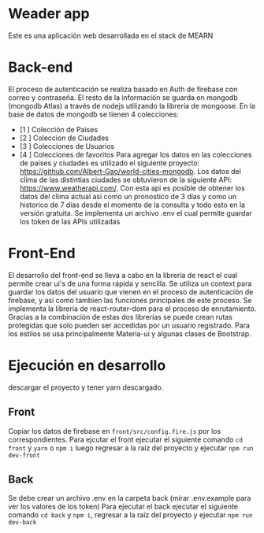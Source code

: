  # Weader app

Este es una aplicación web desarrollada en el stack de MEARN

# Back-end
El proceso de autenticación  se realiza basado en Auth de firebase con correo y contraseña. El resto de la información se guarda en mongodb (mongodb Atlas) a través de nodejs utilizando la librería de mongoose.
En la base de datos de mongodb se tienen 4 colecciones: 
 - [1 ] Colección de Paises 
 -  [2 ] Coleccion de Ciudades
 - [3 ] Colecciones de Usuarios
 - [4 ] Colecciones de favoritos
 Para agregar los datos en las colecciones de paises y ciudades es utilizado el siguiente proyecto: https://github.com/Albert-Gao/world-cities-mongodb.
 Los datos del clima de las distintias ciudades se obtuvieron de la siguiente API: https://www.weatherapi.com/. Con esta api es posible de obtener los datos del clima actual asi como un pronostico de 3 días y como un historico de 7 días desde el momento de la consulta y todo esto en la versión gratuita.
 Se implementa un archivo .env el cual permite guardar los token de las APIs utilizadas
# Front-End
El desarrollo del front-end se lleva a cabo en la librería de react el cual permite crear ui's de una forma rápida y sencilla. 
Se utiliza un context para guardar los datos del usuario que vienen en el proceso de autenticación de firebase, y así como tambien las funciones principales de este proceso.
Se implementa la librería de react-router-dom para el proceso de enrutamiento.
Gracias a la combinación de estas dos librerías se puede crean rutas protegidas que solo pueden ser accedidas por un usuario registrado.
Para los estilos se usa principalmente Materia-ui y algunas clases de Bootstrap.

# Ejecución en desarrollo 
descargar el proyecto y tener yarn descargado.
## Front
Copiar los datos de firebase en `front/src/config.fire.js` por los correspondientes.
Para ejcutar el front ejecutar el siguiente comando `cd front` y `yarn` o `npm i` luego regresar a la raíz del proyecto y ejecutar `npm run dev-front`
## Back
Se debe crear un archivo .env en la carpeta back (mirar .env.example para ver los valores de los token)
Para ejecutar el back ejecutar el siguiente comando `cd back` y `npm i`, regresar a la raíz del proyecto y ejecutar `npm run dev-back`
